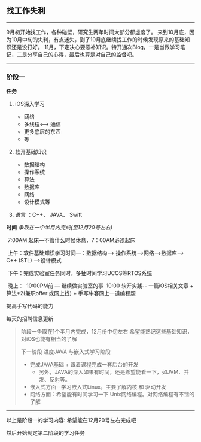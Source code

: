 ## 找工作失利

---------------

9月初开始找工作，各种碰壁，研究生两年时间大部分都虚度了。
来到10月底，因为10月中旬的失利，有点迷失，到了10月底继续找工作的时候发现原来的基础知识还是没打好。
11月，下定决心要恶补知识。特开通次Blog，一是当做学习笔记，二是分享自己的心得，最后也算是对自己的监督吧。

---------------

### 阶段一                                                                 

**任务**                              								

1. iOS深入学习										
   * 网络                                                  				
   * 多线程<—> 通信                                                                                                                                 
   * 更多底层的东西                                                               
   * 等                           

2. 软开基础知识                                                                         
   - 数据结构                                                                                
   - 操作系统                                                                                
   - 算法                                                                                                   
   - 数据库                                                                                                                       
   - 网络
   - 设计模式等

3. 语言 ：C++、 JAVA、 Swift

__时间__  _争取在一个半月内完成(至12月20号左右)_

​      7:00AM 起床—不管什么时候休息，7：00AM必须起床

​      上午：软件基础知识学习时间—：数据结构—> 操作系统—>网络—>数据库—> C++ (STL) —>设计模式 

​      下午：完成实验室任务同时，多抽时间学习UCOS等RTOS系统

​      晚上： 
​	    10:00PM前 — 继续做实验室的事
​	    10:00 软开实践-- 一篇iOS相关文章 + 算法\*2(兼职offer 或网上找) + 手写牛客网上一道编程题

提高手写代码的能力

每天的招聘信息更新

   > 阶段一争取在1个半月内完成，12月份中旬左右 希望能熟记这些基础知识，对iOS也能有相当的了解
   >
   > 下一阶段 进度JAVA 与嵌入式学习阶段
   >
   > + 完成JAVA基础 + 跟着课程完成一套后台的开发
   >   + 另外，JAVA的深入如果有时间，还是希望能看一下，如JVM、并发、反射等。
   > + 嵌入式方面--学习嵌入式Linux，主要了解内核 和 驱动开发
   > + 网络方面：希望能有时间学习一下 Unix网络编程。对网络编程有不错的了解

---------------

   以上是阶段一的学习内容: 希望能在12月20号左右完成吧

   然后开始制定第二阶段的学习任务
